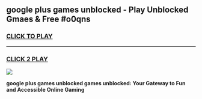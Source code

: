 
## google plus games unblocked - Play Unblocked Gmaes & Free #o0qns
<h3>
<a href="https://premium.freeplayer.one?title=google_plus_games_unblocked&ref=03M">CLICK TO PLAY</a></h3>
<hr>

<h3>
<a href="https://premium.freeplayer.one?title=google_plus_games_unblocked&ref=03M">CLICK 2 PLAY</a>
  
</h3>

<a href="https://premium.freeplayer.one?title=google_plus_games_unblocked&ref=03M"><img src="https://clearcache.store/games.png"></a>


**google plus games unblocked games unblocked: Your Gateway to Fun and Accessible Online Gaming**
